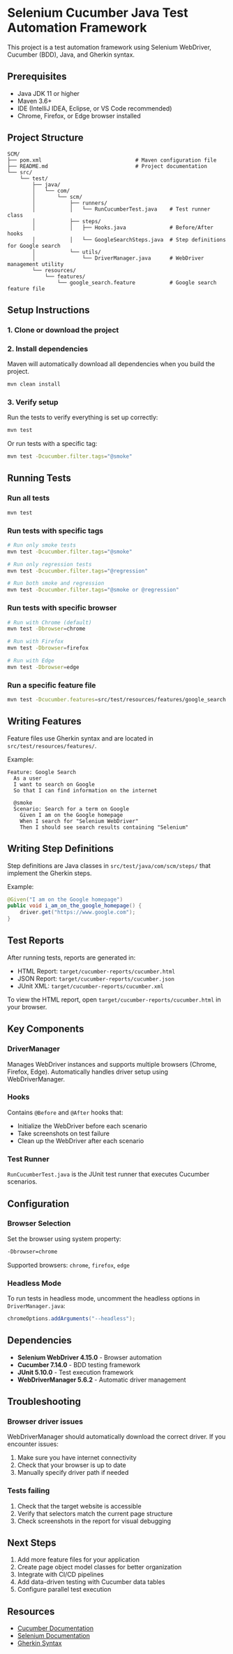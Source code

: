 # Selenium Cucumber Java Test Automation Framework

This project is a test automation framework using Selenium WebDriver, Cucumber (BDD), Java, and Gherkin syntax.

## Prerequisites

- Java JDK 11 or higher
- Maven 3.6+ 
- IDE (IntelliJ IDEA, Eclipse, or VS Code recommended)
- Chrome, Firefox, or Edge browser installed

## Project Structure

```
SCM/
├── pom.xml                              # Maven configuration file
├── README.md                            # Project documentation
└── src/
    └── test/
        ├── java/
        │   └── com/
        │       └── scm/
        │           ├── runners/
        │           │   └── RunCucumberTest.java    # Test runner class
        │           ├── steps/
        │           │   ├── Hooks.java              # Before/After hooks
        │           │   └── GoogleSearchSteps.java  # Step definitions for Google search
        │           └── utils/
        │               └── DriverManager.java      # WebDriver management utility
        └── resources/
            └── features/
                └── google_search.feature           # Google search feature file
```

## Setup Instructions

### 1. Clone or download the project

### 2. Install dependencies

Maven will automatically download all dependencies when you build the project.

```bash
mvn clean install
```

### 3. Verify setup

Run the tests to verify everything is set up correctly:

```bash
mvn test
```

Or run tests with a specific tag:

```bash
mvn test -Dcucumber.filter.tags="@smoke"
```

## Running Tests

### Run all tests

```bash
mvn test
```

### Run tests with specific tags

```bash
# Run only smoke tests
mvn test -Dcucumber.filter.tags="@smoke"

# Run only regression tests
mvn test -Dcucumber.filter.tags="@regression"

# Run both smoke and regression
mvn test -Dcucumber.filter.tags="@smoke or @regression"
```

### Run tests with specific browser

```bash
# Run with Chrome (default)
mvn test -Dbrowser=chrome

# Run with Firefox
mvn test -Dbrowser=firefox

# Run with Edge
mvn test -Dbrowser=edge
```

### Run a specific feature file

```bash
mvn test -Dcucumber.features=src/test/resources/features/google_search.feature
```

## Writing Features

Feature files use Gherkin syntax and are located in `src/test/resources/features/`.

Example:

```gherkin
Feature: Google Search
  As a user
  I want to search on Google
  So that I can find information on the internet

  @smoke
  Scenario: Search for a term on Google
    Given I am on the Google homepage
    When I search for "Selenium WebDriver"
    Then I should see search results containing "Selenium"
```

## Writing Step Definitions

Step definitions are Java classes in `src/test/java/com/scm/steps/` that implement the Gherkin steps.

Example:

```java
@Given("I am on the Google homepage")
public void i_am_on_the_google_homepage() {
    driver.get("https://www.google.com");
}
```

## Test Reports

After running tests, reports are generated in:
- HTML Report: `target/cucumber-reports/cucumber.html`
- JSON Report: `target/cucumber-reports/cucumber.json`
- JUnit XML: `target/cucumber-reports/cucumber.xml`

To view the HTML report, open `target/cucumber-reports/cucumber.html` in your browser.

## Key Components

### DriverManager

Manages WebDriver instances and supports multiple browsers (Chrome, Firefox, Edge). Automatically handles driver setup using WebDriverManager.

### Hooks

Contains `@Before` and `@After` hooks that:
- Initialize the WebDriver before each scenario
- Take screenshots on test failure
- Clean up the WebDriver after each scenario

### Test Runner

`RunCucumberTest.java` is the JUnit test runner that executes Cucumber scenarios.

## Configuration

### Browser Selection

Set the browser using system property:
```bash
-Dbrowser=chrome
```

Supported browsers: `chrome`, `firefox`, `edge`

### Headless Mode

To run tests in headless mode, uncomment the headless options in `DriverManager.java`:

```java
chromeOptions.addArguments("--headless");
```

## Dependencies

- **Selenium WebDriver 4.15.0** - Browser automation
- **Cucumber 7.14.0** - BDD testing framework
- **JUnit 5.10.0** - Test execution framework
- **WebDriverManager 5.6.2** - Automatic driver management

## Troubleshooting

### Browser driver issues

WebDriverManager should automatically download the correct driver. If you encounter issues:
1. Make sure you have internet connectivity
2. Check that your browser is up to date
3. Manually specify driver path if needed

### Tests failing

1. Check that the target website is accessible
2. Verify that selectors match the current page structure
3. Check screenshots in the report for visual debugging

## Next Steps

1. Add more feature files for your application
2. Create page object model classes for better organization
3. Integrate with CI/CD pipelines
4. Add data-driven testing with Cucumber data tables
5. Configure parallel test execution

## Resources

- [Cucumber Documentation](https://cucumber.io/docs/cucumber/)
- [Selenium Documentation](https://www.selenium.dev/documentation/)
- [Gherkin Syntax](https://cucumber.io/docs/gherkin/)
